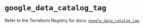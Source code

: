 # `google_data_catalog_tag`

Refer to the Terraform Registry for docs: [`google_data_catalog_tag`](https://registry.terraform.io/providers/hashicorp/google/6.27.0/docs/resources/data_catalog_tag).
